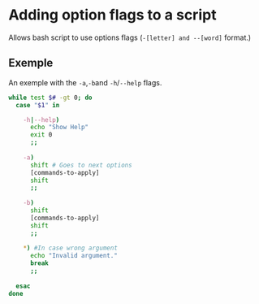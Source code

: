 # Adding option flags to a script

Allows bash script to use options flags (`-[letter] and --[word]` format.)

## Exemple

An exemple with the `-a`,`-b`and `-h`/`--help` flags.

```bash
while test $# -gt 0; do
  case "$1" in

    -h|--help)
      echo "Show Help"
      exit 0
      ;;
    
    -a)
      shift # Goes to next options
      [commands-to-apply]
      shift
      ;;
    
    -b)
      shift
      [commands-to-apply]
      shift
      ;;
    
    *) #In case wrong argument
      echo "Invalid argument."
      break
      ;;
    
  esac
done
```
